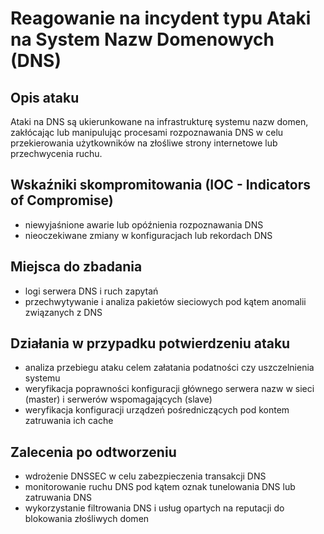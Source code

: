 # Reagowanie na incydent typu Ataki na System Nazw Domenowych (DNS)

## Opis ataku

Ataki na DNS są ukierunkowane na infrastrukturę systemu nazw domen, zakłócając lub manipulując procesami rozpoznawania DNS w celu przekierowania użytkowników na złośliwe strony internetowe lub przechwycenia ruchu.

## Wskaźniki skompromitowania (IOC - Indicators of Compromise)

- niewyjaśnione awarie lub opóźnienia rozpoznawania DNS
- nieoczekiwane zmiany w konfiguracjach lub rekordach DNS

## Miejsca do zbadania

- logi serwera DNS i ruch zapytań
- przechwytywanie i analiza pakietów sieciowych pod kątem anomalii związanych z DNS

## Działania w przypadku potwierdzeniu ataku

- analiza przebiegu ataku celem załatania podatności czy uszczelnienia systemu
- weryfikacja poprawności konfiguracji głównego serwera nazw w sieci (master) i serwerów wspomagających (slave)
- weryfikacja konfiguracji urządzeń pośredniczących pod kontem zatruwania ich cache

## Zalecenia po odtworzeniu

- wdrożenie DNSSEC w celu zabezpieczenia transakcji DNS
- monitorowanie ruchu DNS pod kątem oznak tunelowania DNS lub zatruwania DNS
- wykorzystanie filtrowania DNS i usług opartych na reputacji do blokowania złośliwych domen

